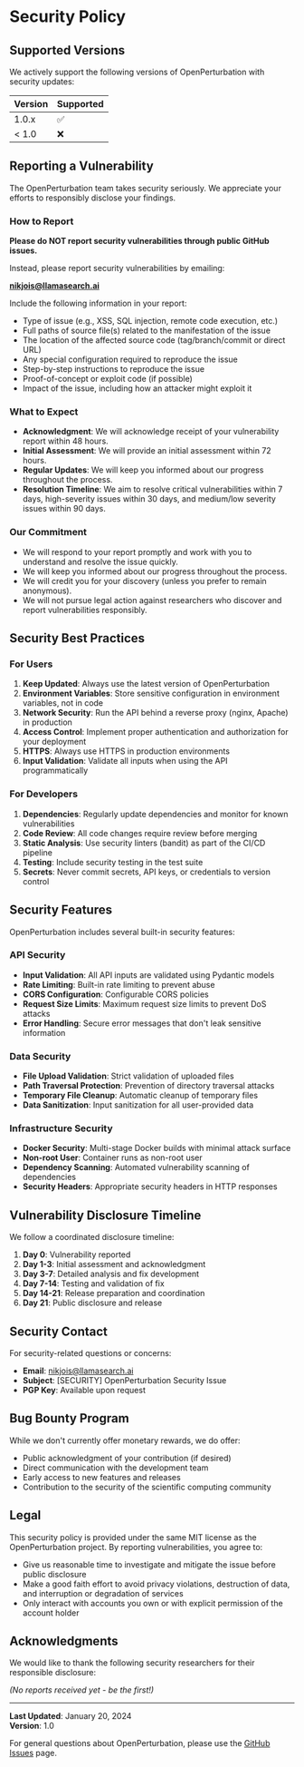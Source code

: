 # Security Policy

## Supported Versions

We actively support the following versions of OpenPerturbation with security updates:

| Version | Supported          |
| ------- | ------------------ |
| 1.0.x   | :white_check_mark: |
| < 1.0   | :x:                |

## Reporting a Vulnerability

The OpenPerturbation team takes security seriously. We appreciate your efforts to responsibly disclose your findings.

### How to Report

**Please do NOT report security vulnerabilities through public GitHub issues.**

Instead, please report security vulnerabilities by emailing:

**nikjois@llamasearch.ai**

Include the following information in your report:
- Type of issue (e.g., XSS, SQL injection, remote code execution, etc.)
- Full paths of source file(s) related to the manifestation of the issue
- The location of the affected source code (tag/branch/commit or direct URL)
- Any special configuration required to reproduce the issue
- Step-by-step instructions to reproduce the issue
- Proof-of-concept or exploit code (if possible)
- Impact of the issue, including how an attacker might exploit it

### What to Expect

- **Acknowledgment**: We will acknowledge receipt of your vulnerability report within 48 hours.
- **Initial Assessment**: We will provide an initial assessment within 72 hours.
- **Regular Updates**: We will keep you informed about our progress throughout the process.
- **Resolution Timeline**: We aim to resolve critical vulnerabilities within 7 days, high-severity issues within 30 days, and medium/low severity issues within 90 days.

### Our Commitment

- We will respond to your report promptly and work with you to understand and resolve the issue quickly.
- We will keep you informed about our progress throughout the process.
- We will credit you for your discovery (unless you prefer to remain anonymous).
- We will not pursue legal action against researchers who discover and report vulnerabilities responsibly.

## Security Best Practices

### For Users

1. **Keep Updated**: Always use the latest version of OpenPerturbation
2. **Environment Variables**: Store sensitive configuration in environment variables, not in code
3. **Network Security**: Run the API behind a reverse proxy (nginx, Apache) in production
4. **Access Control**: Implement proper authentication and authorization for your deployment
5. **HTTPS**: Always use HTTPS in production environments
6. **Input Validation**: Validate all inputs when using the API programmatically

### For Developers

1. **Dependencies**: Regularly update dependencies and monitor for known vulnerabilities
2. **Code Review**: All code changes require review before merging
3. **Static Analysis**: Use security linters (bandit) as part of the CI/CD pipeline
4. **Testing**: Include security testing in the test suite
5. **Secrets**: Never commit secrets, API keys, or credentials to version control

## Security Features

OpenPerturbation includes several built-in security features:

### API Security
- **Input Validation**: All API inputs are validated using Pydantic models
- **Rate Limiting**: Built-in rate limiting to prevent abuse
- **CORS Configuration**: Configurable CORS policies
- **Request Size Limits**: Maximum request size limits to prevent DoS attacks
- **Error Handling**: Secure error messages that don't leak sensitive information

### Data Security
- **File Upload Validation**: Strict validation of uploaded files
- **Path Traversal Protection**: Prevention of directory traversal attacks
- **Temporary File Cleanup**: Automatic cleanup of temporary files
- **Data Sanitization**: Input sanitization for all user-provided data

### Infrastructure Security
- **Docker Security**: Multi-stage Docker builds with minimal attack surface
- **Non-root User**: Container runs as non-root user
- **Dependency Scanning**: Automated vulnerability scanning of dependencies
- **Security Headers**: Appropriate security headers in HTTP responses

## Vulnerability Disclosure Timeline

We follow a coordinated disclosure timeline:

1. **Day 0**: Vulnerability reported
2. **Day 1-3**: Initial assessment and acknowledgment
3. **Day 3-7**: Detailed analysis and fix development
4. **Day 7-14**: Testing and validation of fix
5. **Day 14-21**: Release preparation and coordination
6. **Day 21**: Public disclosure and release

## Security Contact

For security-related questions or concerns:

- **Email**: nikjois@llamasearch.ai
- **Subject**: [SECURITY] OpenPerturbation Security Issue
- **PGP Key**: Available upon request

## Bug Bounty Program

While we don't currently offer monetary rewards, we do offer:

- Public acknowledgment of your contribution (if desired)
- Direct communication with the development team
- Early access to new features and releases
- Contribution to the security of the scientific computing community

## Legal

This security policy is provided under the same MIT license as the OpenPerturbation project. By reporting vulnerabilities, you agree to:

- Give us reasonable time to investigate and mitigate the issue before public disclosure
- Make a good faith effort to avoid privacy violations, destruction of data, and interruption or degradation of services
- Only interact with accounts you own or with explicit permission of the account holder

## Acknowledgments

We would like to thank the following security researchers for their responsible disclosure:

*(No reports received yet - be the first!)*

---

**Last Updated**: January 20, 2024  
**Version**: 1.0

For general questions about OpenPerturbation, please use the [GitHub Issues](https://github.com/llamasearchai/OpenPerturbation/issues) page. 